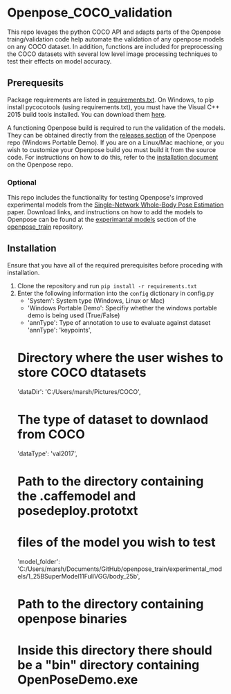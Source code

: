 # Openpose_COCO_validation
This repo levages the python COCO API and adapts parts of the Openpose traing/validation code help automate the validation of any openpose models on any COCO dataset. In addition, functions are included for preprocessing the COCO datasets with several low level image processing techniques to test their effects on model accuracy.

## Prerequesits
Package requirements are listed in [requirements.txt](requirements.txt). On Windows, to pip install pycocotools (using requirements.txt), you must have the Visual C++ 2015 build tools installed. You can download them [here](https://go.microsoft.com/fwlink/?LinkId=691126).

A functioning Openpose build is required to run the validation of the models. They can be obtained directly from the [releases section](https://github.com/CMU-Perceptual-Computing-Lab/openpose/releases) of the Openpose repo (Windows Portable Demo). If you are on a Linux/Mac machione, or you wish to customize your Openpose build you must build it from the source code. For instructions on how to do this, refer to the [installation document](https://github.com/CMU-Perceptual-Computing-Lab/openpose/blob/master/doc/installation.md) on the Openpose repo.

### Optional
This repo includes the functionality for testing Openpose's improved experimental models from the [Single-Network Whole-Body Pose Estimation](https://arxiv.org/abs/1909.13423) paper. Download links, and instructions on how to add the models to Openpose can be found at the [experimantal models](https://github.com/CMU-Perceptual-Computing-Lab/openpose_train/tree/master/experimental_models) section of the [openpose_train](https://github.com/CMU-Perceptual-Computing-Lab/openpose_train) repository.

## Installation
Ensure that you have all of the required prerequisites before proceding with installation.
1. Clone the repository and run `pip install -r requirements.txt`
2. Enter the following information into the `config` dictionary in config.py
    * 'System': System type (Windows, Linux or Mac)
    * 'Windows Portable Demo': Specifiy whether the windows portable demo is being used (True/False)
    * 'annType': Type of annotation to use to evaluate against dataset
    'annType': 'keypoints',
    # Directory where the user wishes to store COCO dtatasets
    'dataDir': 'C:/Users/marsh/Pictures/COCO',
    # The type of dataset to downlaod from COCO
    'dataType': 'val2017',
    # Path to the directory containing the .caffemodel and posedeploy.prototxt
    # files of the model you wish to test
    'model_folder': 'C:/Users/marsh/Documents/GitHub/openpose_train/experimental_models/1_25BSuperModel11FullVGG/body_25b',
    # Path to the directory containing openpose binaries
    # Inside this directory there should be a "bin" directory containing OpenPoseDemo.exe


